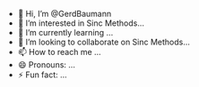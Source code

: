 - 👋 Hi, I’m @GerdBaumann
- 👀 I’m interested in Sinc Methods...
- 🌱 I’m currently learning ...
- 💞️ I’m looking to collaborate on Sinc Methods...
- 📫 How to reach me ...
- 😄 Pronouns: ...
- ⚡ Fun fact: ...

<!---
GerdBaumann/GerdBaumann is a ✨ special ✨ repository because its `README.md` (this file) appears on your GitHub profile.
You can click the Preview link to take a look at your changes.
--->
